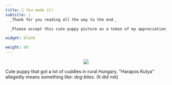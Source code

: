 ```yaml
---
title: 🎉 You made it!
subtitle: |
  _Thank for you reading all the way to the end._

  _Please accept this cute puppy picture as a token of my appreciation_ 🙏

widget: blank

weight: 60
---
```


<p style="text-align: center">
<img src="/images/balaton_puppy_biter.jpg" style="margin: auto">

Cute puppy that got a lot of cuddles in rural Hungary.
"Harapos Kutya" allegedly means something like: _dog bites_. (It did not)

</p>
